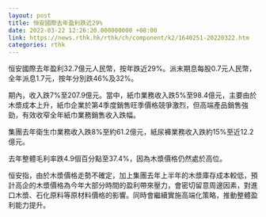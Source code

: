```yaml
---
layout: post
title: 恒安國際去年盈利跌近29%
date: 2022-03-22 12:26:20.000000000 +08:00
link: https://news.rthk.hk/rthk/ch/component/k2/1640251-20220322.htm
categories: rthk
---
```


恒安國際去年盈利32.7億元人民幣，按年跌近29%。派末期息每股0.7元人民幣，全年派息1.7元，按年分別跌46%及32%。

期內，收入跌7%至207.9億元。當中，紙巾業務收入跌5%至98.4億元，主要由於木漿成本上升，紙巾企業於第4季度銷售旺季價格競爭激烈，但高端產品銷售強勁，有效收窄全年紙巾業務銷售收入跌幅。

集團去年衛生巾業務收入跌8%至約61.2億元，紙尿褲業務收入跌約15%至近12.2億元。

去年整體毛利率跌4.9個百分點至37.4%，因為木漿價格仍然處於高位。

恒安指，由於木漿價格走勢不確定，加上集團去年上半年的木漿庫存成本較低，預計高企的木漿價格為今年大部分時間的盈利帶來壓力，會密切留意周邊因素，對進口木漿、石化原料等原材料價格的影響。同時會繼續實施高端化策略，推動整體盈利能力提升。
